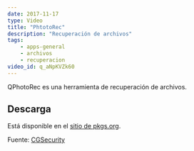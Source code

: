 ```yaml
---
date: 2017-11-17
type: Video
title: "PhtotoRec"
description: "Recuperación de archivos"
tags:
    - apps-general
    - archivos
    - recuperacion
video_id: q_aNpKVZk60
---
```


QPhotoRec es una herramienta de recuperación de archivos.

## Descarga

Está disponible en el [sitio de pkgs.org](https://pkgs.org/download/testdisk).


Fuente: [CGSecurity](http://www.cgsecurity.org/wiki/PhotoRec_Paso_A_Paso)
